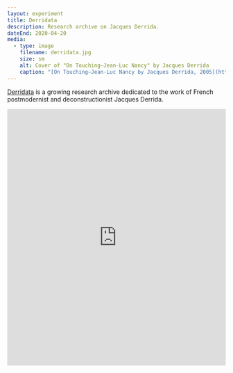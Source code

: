 ```yaml
---
layout: experiment
title: Derridata
description: Research archive on Jacques Derrida.
dateEnd: 2020-04-20
media:
  - type: image
    filename: derridata.jpg
    size: sm
    alt: Cover of "On Touching—Jean-Luc Nancy" by Jacques Derrida
    caption: "[On Touching—Jean-Luc Nancy by Jacques Derrida, 2005](https://www.sup.org/books/title/?id=1773)"
---
```


[Derridata](https://are.na/tom-y/derridata) is a growing research archive dedicated to the work of French postmodernist and deconstructionist Jacques Derrida.

<iframe style="border:none;" width="100%" height="590" src="https://www.are.na/tom-y/derridata/embed" title="Tom Hackshaw’s Are.na channel “Derridata”"></iframe>
